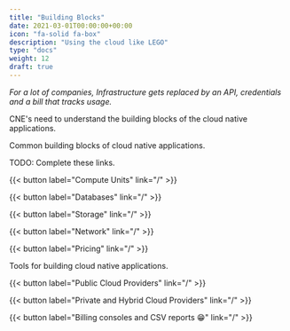 ```yaml
---
title: "Building Blocks"
date: 2021-03-01T00:00:00+00:00
icon: "fa-solid fa-box"
description: "Using the cloud like LEGO"
type: "docs"
weight: 12
draft: true
---
```


_For a lot of companies, Infrastructure gets replaced by an API, credentials and a bill that tracks usage._

CNE's need to understand the building blocks of the cloud native applications.

Common building blocks of cloud native applications.

TODO: Complete these links.

{{< button label="Compute Units" link="/" >}}
</br>

{{< button label="Databases" link="/" >}}
</br>

{{< button label="Storage" link="/" >}}
</br>

{{< button label="Network" link="/" >}}
</br>

{{< button label="Pricing" link="/" >}}
</br>

Tools for building cloud native applications.

{{< button label="Public Cloud Providers" link="/" >}}
</br>

{{< button label="Private and Hybrid Cloud Providers" link="/" >}}
</br>

{{< button label="Billing consoles and CSV reports 😁" link="/" >}}
</br>
